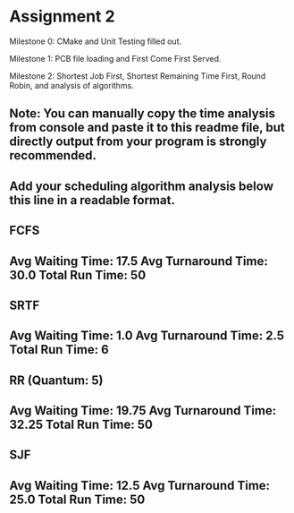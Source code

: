 # Assignment 2

Milestone 0: CMake and Unit Testing filled out. 

Milestone 1: PCB file loading and First Come First Served. 

Milestone 2: Shortest Job First, Shortest Remaining Time First, Round Robin, and analysis of algorithms. 

Note: 
You can manually copy the time analysis from console and paste it to this readme file, but directly output from your program is strongly recommended.     
---------------------------------------------------------------------------
Add your scheduling algorithm analysis below this line in a readable format. 
---------------------------------------------------------------------------

FCFS
------------------------------
Avg Waiting Time: 17.5
Avg Turnaround Time: 30.0
Total Run Time: 50
------------------------------

SRTF
------------------------------
Avg Waiting Time: 1.0
Avg Turnaround Time: 2.5
Total Run Time: 6
------------------------------

RR (Quantum: 5)
------------------------------
Avg Waiting Time: 19.75
Avg Turnaround Time: 32.25
Total Run Time: 50
------------------------------

SJF
------------------------------
Avg Waiting Time: 12.5
Avg Turnaround Time: 25.0
Total Run Time: 50
------------------------------
